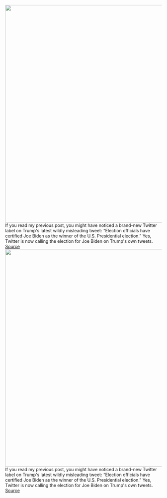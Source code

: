 <img src='https://cdn.vox-cdn.com/thumbor/99gI5lIUGd8Fw6oBQILyCT8T9bo=/0x0:1904x1060/1200x800/filters:focal(547x280:851x584)/cdn.vox-cdn.com/uploads/chorus_image/image/68554064/1230199305.0.jpg' width='700px' /><br/>
If you read my previous post, you might have noticed a brand-new Twitter label on Trump's latest wildly misleading tweet: “Election officials have certified Joe Biden as the winner of the U.S. Presidential election.” Yes, Twitter is now calling the election for Joe Biden on Trump's own tweets.
<a href='https://www.theverge.com/2020/12/19/22190767/twitter-joe-biden-winner-election-trump-tweets'> Source <a/><img src='https://cdn.vox-cdn.com/thumbor/99gI5lIUGd8Fw6oBQILyCT8T9bo=/0x0:1904x1060/1200x800/filters:focal(547x280:851x584)/cdn.vox-cdn.com/uploads/chorus_image/image/68554064/1230199305.0.jpg' width='700px' /><br/>
If you read my previous post, you might have noticed a brand-new Twitter label on Trump's latest wildly misleading tweet: “Election officials have certified Joe Biden as the winner of the U.S. Presidential election.” Yes, Twitter is now calling the election for Joe Biden on Trump's own tweets.
<a href='https://www.theverge.com/2020/12/19/22190767/twitter-joe-biden-winner-election-trump-tweets'> Source <a/>